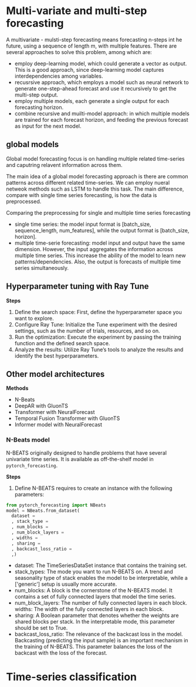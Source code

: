 # Multi-variate and multi-step forecasting 

A multivariate - mulsti-step forecasting means forecasting n-steps int he future, using a sequence of length m, with multiple features. There are several approaches to solve this problem, among which are:
- employ deep-learning model, which could generate a vector as output. This is a good approach, since deep-learning model captures interdependencies among variables.
- recusrsive approach, which employs a model such as neural network to generate one-step-ahead forecast and use it recursively to get the multi-step output.
- employ multiple models, each generate a single output for each forecasting horizon.
- combine recursive and muilti-model approach: in which multiple models are trained for each forecast horizon, and feeding the previous forecast as input for the next model.

## global models
Global model forecasting focus is on handling multiple related time-series and caputring relavent information across them. 


The main idea of a global model forecasting approach is there are common patterns across different related time-series. We can employ nueral netweok methods such as LSTM to handle this task. The main difference, compare with single time series forecasting, is how the data is preprocessed. 

Comparing the preprocessing for single and multiple time series forecasting
- single time series: the model input format is [batch_size, sequence_length, num_features], while the output format is [batch_size, horizon].
- multiple time-serie forecasting: model input and output have the same dimension. However, the input aggregates the information across multiple time series. This increase the ability of the model to learn new patterns/dependencies. Also, the output is forecasts of multiple time series simultaneously. 

## Hyperparameter tuning with Ray Tune

__Steps__
1. Define the search space: First, define the hyperparameter space you want to explore.
2. Configure Ray Tune: Initialize the Tune experiment with the desired settings, such as the number of trials, resources, and so on.
3. Run the optimization: Execute the experiment by passing the training function and the defined search space.
4. Analyze the results: Utilize Ray Tune’s tools to analyze the results and identify the best hyperparameters.

## Other model architectures

__Methods__
- N-Beats
- DeepAR with GluonTS
- Transformer with NeuralForecast
- Temporal Fusion Transformer with GluonTS
- Informer model with NeuralForecast
  
### N-Beats model
N-BEATS originally designed to handle problems that have several univariate time series. It is available as off-the-shelf model in `pytorch_forecasting`. 

__Steps__

1. Define N-BEATS requires to create an instance with the following parameters:
  ```python
  from pytorch_forecasting import NBeats
  model = NBeats.from_dataset(
    dataset =
    , stack_type =
    , num_blocks =
    , num_block_layers = 
    , widths =
    , sharing =
    , backcast_loss_ratio =
    ,)
  ```
  - dataset: The TimeSeriesDataSet instance that contains the training set.
  - stack_types: The mode you want to run N-BEATS on. A trend and seasonality type of stack enables the model to be interpretable, while a ['generic'] setup is usually more accurate.
  - num_blocks: A block is the cornerstone of the N-BEATS model. It contains a set of fully connected layers that model the time series.
  - num_block_layers: The number of fully connected layers in each block.
  widths: The width of the fully connected layers in each block.
  - sharing: A Boolean parameter that denotes whether the weights are shared blocks per stack. In the interpretable mode, this parameter should be set to True.
  - backcast_loss_ratio: The relevance of the backcast loss in the model. Backcasting (predicting the input sample) is an important mechanism in the training of N-BEATS. This parameter balances the loss of the backcast with the loss of the forecast.



# Time-series classification
